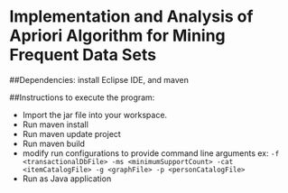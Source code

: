 # Implementation and Analysis of Apriori Algorithm for Mining Frequent Data Sets

##Dependencies:
install Eclipse IDE, and maven

##Instructions to execute the program:
* Import the jar file into your workspace.
* Run maven install
* Run maven update project
* Run maven build
* modify run configurations to provide command line arguments
	ex: `-f <transactionalDbFile> -ms <minimumSupportCount> -cat <itemCatalogFile> -g <graphFile> -p <personCatalogFile>`
* Run as Java application

